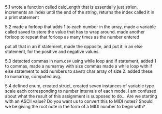 5.1
wrote a function called calcLength that is essentially just strlen,
increments an index until the end of the string, returns the index
called it in a print statement


5.2
made a forloop that adds 1 to each number in the array, made a variable called saved to store the value that has to wrap around.
made another forloop to repeat that forloop as many times as the number entered

put all that in an if statement, made the opposite, and put it in an else statement, for the positive and negative values.

5.3
detected commas in num.csv using while loop and if statement, added 1 to commas, made a numarray with size commas
made a while loop with if else statement to add numbers to savstr char array of size 2. added these to numarray,
computed avg.

5.4
defined enum, 
created struct, created seven instances of variable type scale each corresponding to number intervals of each mode.
I am confused about what the result of this assignment is supposed to do... 
Are we starting with an ASCII value? 
Do you want us to convert this to MIDI notes? 
Should we be giving the root note in the form of a MIDI number to begin with?